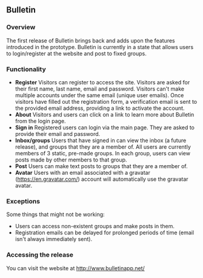 ## Bulletin

### Overview
The first release of Bulletin brings back and adds upon the features introduced in the prototype. Bulletin is currently in a state that allows users to login/register at the website and post to fixed groups.

### Functionality
* **Register** Visitors can register to access the site. Visitors are asked for their first name, last name, email and password. Visitors can't make multiple accounts under the same email (unique user emails). Once visitors have filled out the registration form, a verification email is sent to the provided email address, providing a link to activate the account.
* **About** Visitors and users can click on a link to learn more about Bulletin from the login page.
* **Sign in** Registered users can login via the main page. They are asked to provide their email and password.
* **Inbox/groups** Users that have signed in can view the inbox (a future release), and groups that they are a member of. All users are currently members of 3 static, pre-made groups. In each group, users can view posts made by other members to that group.
* **Post** Users can make text posts to groups that they are a member of.
* **Avatar** Users with an email associated with a gravatar (https://en.gravatar.com/) account will automatically use the gravatar avatar.

### Exceptions
Some things that might not be working:
* Users can access non-existent groups and make posts in them.
* Registration emails can be delayed for prolonged periods of time (email isn't always immediately sent).

### Accessing the release
You can visit the website at http://www.bulletinapp.net/